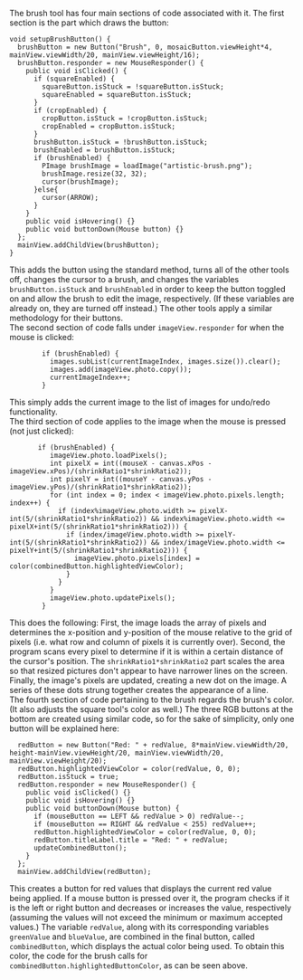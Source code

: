 The brush tool has four main sections of code associated with it. The first section is the part which draws the button:
```
void setupBrushButton() {
  brushButton = new Button("Brush", 0, mosaicButton.viewHeight*4, mainView.viewWidth/20, mainView.viewHeight/16);
  brushButton.responder = new MouseResponder() {
    public void isClicked() {
      if (squareEnabled) {
        squareButton.isStuck = !squareButton.isStuck;
        squareEnabled = squareButton.isStuck;
      }
      if (cropEnabled) {
        cropButton.isStuck = !cropButton.isStuck;
        cropEnabled = cropButton.isStuck;
      }
      brushButton.isStuck = !brushButton.isStuck;
      brushEnabled = brushButton.isStuck;
      if (brushEnabled) {
        PImage brushImage = loadImage("artistic-brush.png");
        brushImage.resize(32, 32);
        cursor(brushImage);
      }else{
        cursor(ARROW);
      }
    }
    public void isHovering() {}
    public void buttonDown(Mouse button) {}
  };
  mainView.addChildView(brushButton);
}
```
This adds the button using the standard method, turns all of the other tools off, changes the cursor to a brush, and changes the variables `brushButton.isStuck` and `brushEnabled` in order to keep the button toggled on and allow the brush to edit the image, respectively. (If these variables are already on, they are turned off instead.) The other tools apply a similar methodology for their buttons.  
The second section of code falls under `imageView.responder` for when the mouse is clicked:
```
        if (brushEnabled) {
          images.subList(currentImageIndex, images.size()).clear();
          images.add(imageView.photo.copy());
          currentImageIndex++;
        }
```
This simply adds the current image to the list of images for undo/redo functionality.  
The third section of code applies to the image when the mouse is pressed (not just clicked):
```
       if (brushEnabled) {
          imageView.photo.loadPixels();
          int pixelX = int((mouseX - canvas.xPos - imageView.xPos)/(shrinkRatio1*shrinkRatio2));
          int pixelY = int((mouseY - canvas.yPos - imageView.yPos)/(shrinkRatio1*shrinkRatio2));
          for (int index = 0; index < imageView.photo.pixels.length; index++) {
            if (index%imageView.photo.width >= pixelX-int(5/(shrinkRatio1*shrinkRatio2)) && index%imageView.photo.width <= pixelX+int(5/(shrinkRatio1*shrinkRatio2))) {
              if (index/imageView.photo.width >= pixelY-int(5/(shrinkRatio1*shrinkRatio2)) && index/imageView.photo.width <= pixelY+int(5/(shrinkRatio1*shrinkRatio2))) {
                imageView.photo.pixels[index] = color(combinedButton.highlightedViewColor);
              }
            }
          }          
          imageView.photo.updatePixels();
        }
```
This does the following: First, the image loads the array of pixels and determines the x-position and y-position of the mouse relative to the grid of pixels (i.e. what row and column of pixels it is currently over). Second, the program scans every pixel to determine if it is within a certain distance of the cursor's position. The `shrinkRatio1*shrinkRatio2` part scales the area so that resized pictures don't appear to have narrower lines on the screen. Finally, the image's pixels are updated, creating a new dot on the image. A series of these dots strung together creates the appearance of a line.  
The fourth section of code pertaining to the brush regards the brush's color. (It also adjusts the square tool's color as well.) The three RGB buttons at the bottom are created using similar code, so for the sake of simplicity, only one button will be explained here:
```
  redButton = new Button("Red: " + redValue, 8*mainView.viewWidth/20, height-mainView.viewHeight/20, mainView.viewWidth/20, mainView.viewHeight/20);
  redButton.highlightedViewColor = color(redValue, 0, 0);
  redButton.isStuck = true;
  redButton.responder = new MouseResponder() {
    public void isClicked() {}
    public void isHovering() {}
    public void buttonDown(Mouse button) {
      if (mouseButton == LEFT && redValue > 0) redValue--;
      if (mouseButton == RIGHT && redValue < 255) redValue++;
      redButton.highlightedViewColor = color(redValue, 0, 0);
      redButton.titleLabel.title = "Red: " + redValue;
      updateCombinedButton();
    }
  };
  mainView.addChildView(redButton);
```
This creates a button for red values that displays the current red value being applied. If a mouse button is pressed over it, the program checks if it is the left or right button and decreases or increases the value, respectively (assuming the values will not exceed the minimum or maximum accepted values.) The variable `redValue`, along with its corresponding variables `greenValue` and `blueValue`, are combined in the final button, called `combinedButton`, which displays the actual color being used. To obtain this color, the code for the brush calls for `combinedButton.highlightedButtonColor`, as can be seen above.
